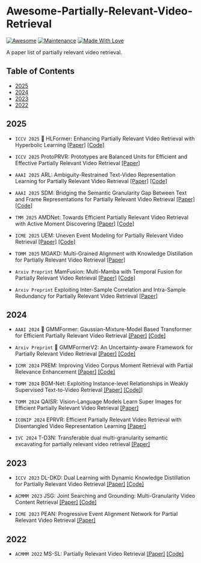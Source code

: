 ﻿# Awesome-Partially-Relevant-Video-Retrieval

 [![Awesome](https://cdn.rawgit.com/sindresorhus/awesome/d7305f38d29fed78fa85652e3a63e154dd8e8829/media/badge.svg)](https://github.com/lijun2005/Awesome-Partially-Relevant-Video-Retrieval)
 [![Maintenance](https://img.shields.io/badge/Maintained%3F-yes-green.svg)](https://github.com/lijun2005/Awesome-Partially-Relevant-Video-Retrieval)
 [![Made With Love](https://img.shields.io/badge/Made%20With-Love-red.svg)](https://github.com/lijun2005/Awesome-Partially-Relevant-Video-Retrieval)

A paper list of partially relevant video retrieval.

## Table of Contents
- [2025](#2025)
- [2024](#2024)
- [2023](#2023)
- [2022](#2022)

## 2025

- `ICCV 2025` 🤗 HLFormer: Enhancing Partially Relevant Video Retrieval with Hyperbolic Learning 
  [[Paper]](https://arxiv.org/abs/2507.17402)  [[Code]](https://github.com/lijun2005/ICCV25-HLFormer)

- `ICCV 2025` ProtoPRVR: Prototypes are Balanced Units for Efficient and Effective Partially Relevant Video Retrieval
[[Paper]](https://arxiv.org/abs/2504.13035)

- `AAAI 2025` ARL: Ambiguity-Restrained Text-Video Representation Learning for Partially Relevant Video Retrieval
[[Paper]](https://ojs.aaai.org/index.php/AAAI/article/view/32252) [[Code]](https://github.com/gersys/ARL)

- `AAAI 2025` SDM: Bridging the Semantic Granularity Gap Between Text and Frame Representations for Partially Relevant Video Retrieval [[Paper]](https://ojs.aaai.org/index.php/AAAI/article/view/32437) [[Code]](https://github.com/junwoojinjin/SDM-PRVR)

- `TMM 2025` AMDNet: Towards Efficient Partially Relevant Video Retrieval with Active Moment Discovering [[Paper]](https://arxiv.org/abs/2504.10920)
[[Code]](https://github.com/songpipi/AMDNet)

- `ICME 2025` UEM: Uneven Event Modeling for Partially Relevant Video Retrieval [[Paper]](https://arxiv.org/abs/2506.00891) [[Code]](https://github.com/Sasa77777779/UEM)

- `TOMM 2025` MGAKD: Multi-Grained Alignment with Knowledge Distillation for Partially Relevant Video Retrieval [[Paper]](https://dl.acm.org/doi/abs/10.1145/3716388)

- `Arxiv Preprint` MamFusion: Multi-Mamba with Temporal Fusion for Partially Relevant Video Retrieval [[Paper]](https://arxiv.org/abs/2506.03473) [[Code]](https://github.com/Vision-Multimodal-Lab-HZCU/MamFusion)

- `Arxiv Preprint` Exploiting Inter-Sample Correlation and Intra-Sample Redundancy for Partially Relevant Video Retrieval [[Paper]](https://arxiv.org/pdf/2504.19637)


## 2024
- `AAAI 2024` 🤗 GMMFormer: Gaussian-Mixture-Model Based Transformer for Efficient Partially Relevant Video Retrieval [[Paper]](https://ojs.aaai.org/index.php/AAAI/article/view/28389) [[Code]](https://github.com/huangmozhi9527/GMMFormer)

- `Arxiv Preprint` 🤗 GMMFormerV2: An Uncertainty-aware Framework for Partially Relevant Video Retrieval [[Paper]](https://arxiv.org/pdf/2405.13824) [[Code]](https://github.com/huangmozhi9527/GMMFormer_v2)

- `ICMR 2024` PREM: Improving Video Corpus Moment Retrieval with Partial Relevance Enhancement [[Paper]](https://dl.acm.org/doi/abs/10.1145/3652583.3658088) [[Code]](https://github.com/hdy007007/PREM) 

- `TOMM 2024` BGM-Net: Exploiting Instance-level Relationships in Weakly Supervised Text-to-Video Retrieval [[Paper]](https://dl.acm.org/doi/full/10.1145/3663571) [[Code]](https://github.com/xjtupanda/BGM-Net)]

- `TOMM 2024` QAISR: Vision-Language Models Learn Super Images for Efficient Partially Relevant Video Retrieval [[Paper]](https://dl.acm.org/doi/abs/10.1145/3708349) 


- `ICONIP 2024` EPRVR: Efficient Partially Relevant Video Retrieval with Disentangled Video Representation Learning [[Paper]](https://link.springer.com/chapter/10.1007/978-981-96-7005-5_3)

- `IVC 2024` T-D3N: Transferable dual multi-granularity semantic excavating for partially relevant video retrieval [[Paper]](https://www.sciencedirect.com/science/article/pii/S0262885624002737) 

## 2023

- `ICCV 2023` DL-DKD: Dual Learning with Dynamic Knowledge Distillation for Partially Relevant Video Retrieval [[Paper]](https://openaccess.thecvf.com/content/ICCV2023/html/Dong_Dual_Learning_with_Dynamic_Knowledge_Distillation_for_Partially_Relevant_Video_ICCV_2023_paper.html) [[Code]](https://github.com/HuiGuanLab/DL-DKD)

- `ACMMM 2023` JSG: Joint Searching and Grounding: Multi-Granularity Video Content Retrieval [[Paper]](https://dl.acm.org/doi/abs/10.1145/3581783.3612349) [[Code]](https://github.com/CFM-MSG/Code_JSG)

- `ICME 2023` PEAN: Progressive Event Alignment Network for Partial Relevant Video Retrieval [[Paper]]()

## 2022
- `ACMMM 2022` MS-SL: Partially Relevant Video Retrieval  [[Paper]](https://arxiv.org/abs/2208.12510) [[Code]](https://github.com/HuiGuanLab/ms-sl)
